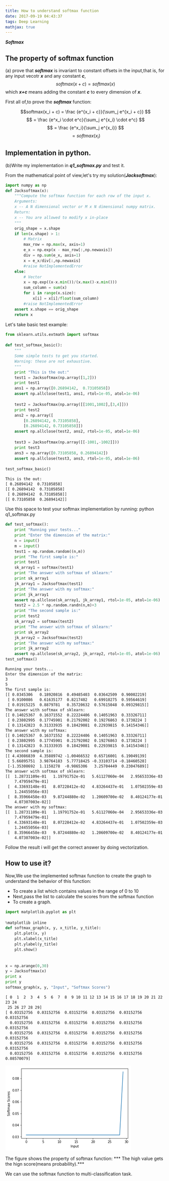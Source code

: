```yaml
---
title: How to understand softmax function
date: 2017-09-19 04:43:37
tags: Deep Learning 
mathjax: true
---
```


 ***Softmax***

## The property of softmax function
(a) prove that ***softmax*** is invariant to constant offsets in the input,that is, for any input vecotr ***x*** and any constant ***c***,
$$softmax(x + c) = softmax(x)$$
which ***x+c*** means adding the constant ***c*** to every dimension of ***x***.

First all of,to prove the ***softmax*** function:

$$softmax(x_i + c) = \frac {e^{x_i + c}}{\sum_j e^{x_i + c}} $$
$$ = \frac {e^x_i \cdot e^c}{\sum_j e^{x_i} \cdot e^c} $$
$$ = \frac {e^x_i}{\sum_j e^{x_i}} $$
$$ = softmax(x_i) $$


## Implementation in python.
(b)Write my implementation in ***q1_softmax.py*** and test it.

From the mathematical point of view,let's try my solution(***Jacksoftmax***):


```python
import numpy as np
def Jacksoftmax(x):
    """Compute the softmax function for each row of the input x.
    Arguments:
    x -- A N dimensional vector or M x N dimensional numpy matrix.
    Return:
    x -- You are allowed to modify x in-place
    """
    orig_shape = x.shape
    if len(x.shape) > 1:
        # Matrix
        max_row = np.max(x, axis=1)
        e_x = np.exp(x - max_row[:,np.newaxis])
        div = np.sum(e_x, axis=1)
        x = e_x/div[:,np.newaxis]
        #raise NotImplementedError
    else:
        # Vector
        x = np.exp((x-x.min())/(x.max()-x.min()))
        sum_column = sum(x)
        for i in range(x.size):
            x[i] = x[i]/float(sum_column)
        #raise NotImplementedError
    assert x.shape == orig_shape
    return x
```

Let's take basic test example:


```python
from sklearn.utils.extmath import softmax

def test_softmax_basic():
    """
    Some simple tests to get you started.
    Warning: these are not exhaustive.
    """
    print "This is the out:"
    test1 = Jacksoftmax(np.array([1,2]))
    print test1
    ans1 = np.array([0.26894142,  0.73105858])
    assert np.allclose(test1, ans1, rtol=1e-05, atol=1e-06)

    test2 = Jacksoftmax(np.array([[1001,1002],[3,4]]))
    print test2
    ans2 = np.array([
        [0.26894142, 0.73105858],
        [0.26894142, 0.73105858]])
    assert np.allclose(test2, ans2, rtol=1e-05, atol=1e-06)

    test3 = Jacksoftmax(np.array([[-1001,-1002]]))
    print test3
    ans3 = np.array([0.73105858, 0.26894142])
    assert np.allclose(test3, ans3, rtol=1e-05, atol=1e-06)
    
test_softmax_basic()
```

    This is the out:
    [ 0.26894142  0.73105858]
    [[ 0.26894142  0.73105858]
     [ 0.26894142  0.73105858]]
    [[ 0.73105858  0.26894142]]


Use this space to test your softmax implementation by running:
        python q1_softmax.py
        


```python
def test_softmax():
    print "Running your tests..."
    print "Enter the dimension of the matrix:"
    n = input()
    m = input()
    test1 = np.random.random((n,m))
    print "The first sample is:"
    print test1
    sk_array1 = softmax(test1)
    print "The answer with softmax of sklearn:"
    print sk_array1
    jk_array1 = Jacksoftmax(test1)
    print "The answer with my softmax:"
    print jk_array1
    assert np.allclose(sk_array1, jk_array1, rtol=1e-05, atol=1e-06)
    test2 = 2.5 * np.random.randn(n,m)+3
    print "The second sample is:"
    print test2
    sk_array2 = softmax(test2)
    print "The answer with softmax of sklearn:"
    print sk_array2
    jk_array2 = Jacksoftmax(test2)
    print "The answer with my softmax:"
    print jk_array2
    assert np.allclose(sk_array2, jk_array2, rtol=1e-05, atol=1e-06)
test_softmax()
```

    Running your tests...
    Enter the dimension of the matrix:
    3
    5
    The first sample is:
    [[ 0.0345306   0.18920816  0.49485403  0.03642509  0.90002219]
     [ 0.9100086   0.61635177  0.8217402   0.69910275  0.59564619]
     [ 0.01915225  0.8879781   0.35720632  0.57615048  0.09329815]]
    The answer with softmax of sklearn:
    [[ 0.14025367  0.16371552  0.22224406  0.14051963  0.33326711]
     [ 0.23802995  0.17745901  0.21792002  0.19276863  0.1738224 ]
     [ 0.13142823  0.31333935  0.18429081  0.22939815  0.14154346]]
    The answer with my softmax:
    [[ 0.14025367  0.16371552  0.22224406  0.14051963  0.33326711]
     [ 0.23802995  0.17745901  0.21792002  0.19276863  0.1738224 ]
     [ 0.13142823  0.31333935  0.18429081  0.22939815  0.14154346]]
    The second sample is:
    [[ 4.43086839  4.35889742 -1.00466532  0.65716001  6.19049139]
     [ 5.66895751  3.98764183  5.77718425 -0.33103714 -0.18460528]
     [-1.35308692  1.1158278  -0.9865306   3.25704449  0.23047689]]
    The answer with softmax of sklearn:
    [[  1.28731109e-01   1.19791752e-01   5.61127060e-04   2.95653336e-03
        7.47959479e-01]
     [  4.33693148e-01   8.07228412e-02   4.83264437e-01   1.07502359e-03
        1.24455056e-03]
     [  8.35966458e-03   9.87244880e-02   1.20609700e-02   8.40124177e-01
        4.07307003e-02]]
    The answer with my softmax:
    [[  1.28731109e-01   1.19791752e-01   5.61127060e-04   2.95653336e-03
        7.47959479e-01]
     [  4.33693148e-01   8.07228412e-02   4.83264437e-01   1.07502359e-03
        1.24455056e-03]
     [  8.35966458e-03   9.87244880e-02   1.20609700e-02   8.40124177e-01
        4.07307003e-02]]


Follow the result i will get the correct answer by doing vectorization.

## How to use it?
Now,We use the implemented softmax function to create the graph to understand the behavior of this function:
- To create a list which contains values in the range of 0 to 10
- Next,pass the list to calculate the scores from the softmax function
- To create a graph.


```python
import matplotlib.pyplot as plt

%matplotlib inline
def softmax_graph(x, y, x_title, y_title):
    plt.plot(x, y)
    plt.xlabel(x_title)
    plt.ylabel(y_title)
    plt.show()


x = np.arange(0,30)
y = Jacksoftmax(x)
print x
print y
softmax_graph(x, y, "Input", "Softmax Scores")
```

    [ 0  1  2  3  4  5  6  7  8  9 10 11 12 13 14 15 16 17 18 19 20 21 22 23 24
     25 26 27 28 29]
    [ 0.03152756  0.03152756  0.03152756  0.03152756  0.03152756  0.03152756
      0.03152756  0.03152756  0.03152756  0.03152756  0.03152756  0.03152756
      0.03152756  0.03152756  0.03152756  0.03152756  0.03152756  0.03152756
      0.03152756  0.03152756  0.03152756  0.03152756  0.03152756  0.03152756
      0.03152756  0.03152756  0.03152756  0.03152756  0.03152756  0.08570079]



![png](./How-to-understand-softmax-function/output_9_1.png)


The figure shows the property of softmax function:
*** The high value gets the hign score(means probability).***

We can use the softmax function to multi-classification task.